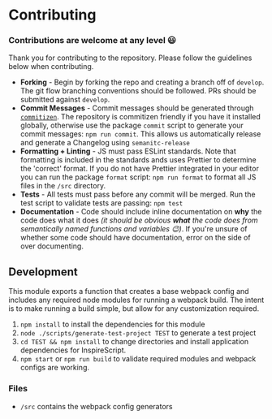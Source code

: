 # Contributing

### Contributions are welcome at any level 😃

Thank you for contributing to the repository. Please follow the guidelines below
when contributing.

- **Forking** - Begin by forking the repo and creating a branch off of
  `develop`. The git flow branching conventions should be followed. PRs should
  be submitted against `develop`.
- **Commit Messages** - Commit messages should be generated through
  [`commitizen`][commitizen]. The repository is commitizen friendly if you have
  it installed globally, otherwise use the package `commit` script to generate
  your commit messages: `npm run commit`. This allows us automatically release
  and generate a Changelog using `semanitc-release`
- **Formatting + Linting** - JS must pass ESLint standards. Note that formatting
  is included in the standards ands uses Prettier to determine the 'correct'
  format. If you do not have Prettier integrated in your editor you can run the
  package `format` script: `npm run format` to format all JS files in the `/src`
  directory.
- **Tests** - All tests must pass before any commit will be merged. Run the test
  script to validate tests are passing: `npm test`
- **Documentation** - Code should include inline documentation on **why** the
  code does what it does _(it should be obvious **what** the code does from
  semantically named functions and variables 😉)_. If you're unsure of whether
  some code should have documentation, error on the side of over documenting.

## Development

This module exports a function that creates a base webpack config and includes
any required node modules for running a webpack build. The intent is to make
running a build simple, but allow for any customization required.

1.  `npm install` to install the dependencies for this module
1.  `node ./scripts/generate-test-project TEST` to generate a test project
1.  `cd TEST && npm install` to change directories and install application
    dependencies for InspireScript.
1.  `npm start` or `npm run build` to validate required modules and webpack
    configs are working.

### Files

- `/src` contains the webpack config generators

<!-- Links -->

[commitizen]: https://github.com/commitizen/cz-cli

